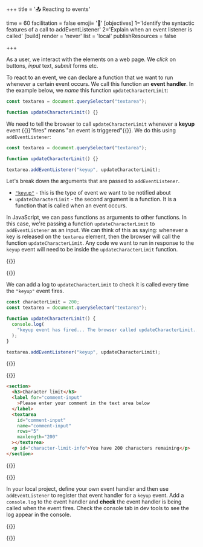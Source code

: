 +++
title = '📤 Reacting to events'

time = 60
facilitation = false
emoji= '🧩'
[objectives]
    1='Identify the syntactic features of a call to addEventListener'
    2='Explain when an event listener is called'
[build]
  render = 'never'
  list = 'local'
  publishResources = false

+++

As a user, we interact with the elements on a web page. We _click_ on buttons, _input_ text, _submit_ forms etc.

To react to an event, we can declare a function that we want to run whenever a certain event occurs. We call this function an **event handler**. In the example below, we _name_ this function `updateCharacterLimit`:

```js {linenos=table, hl_lines=["3"] linenostart=1}
const textarea = document.querySelector("textarea");

function updateCharacterLimit() {}
```

We need to tell the browser to call `updateCharacterLimit` whenever a **keyup** event {{<tooltip title="fires">}}"fires" means "an event is triggered"{{</tooltip>}}. We do this using `addEventListener`:

```js {linenos=table,linenostart=1 hl_lines=["5"]}
const textarea = document.querySelector("textarea");

function updateCharacterLimit() {}

textarea.addEventListener("keyup", updateCharacterLimit);
```

Let's break down the arguments that are passed to `addEventListener`.

- [`"keyup"`](https://developer.mozilla.org/en-US/docs/Web/API/Element/keyup_event) - this is the type of event we want to be notified about
- `updateCharacterLimit` - the second argument is a function. It is a function that is called when an event occurs.

In JavaScript, we can pass functions as arguments to other functions. In this case, we're passing a function `updateCharacterLimit` to `addEventListener` as an input. We can think of this as saying: whenever a key is released on the `textarea` element, then the browser will call the function `updateCharacterLimit`. Any code we want to run in response to the `keyup` event will need to be inside the `updateCharacterLimit` function.

{{<tabs>}}

{{<tab name="javascript">}}

We can add a log to `updateCharacterLimit` to check it is called every time the `"keyup"` event fires.

```js
const characterLimit = 200;
const textarea = document.querySelector("textarea");

function updateCharacterLimit() {
  console.log(
    "keyup event has fired... The browser called updateCharacterLimit..."
  );
}

textarea.addEventListener("keyup", updateCharacterLimit);
```

{{</tab>}}

{{<tab name="html-css">}}

```html
<section>
  <h3>Character limit</h3>
  <label for="comment-input"
    >Please enter your comment in the text area below
  </label>
  <textarea
    id="comment-input"
    name="comment-input"
    rows="5"
    maxlength="200"
  ></textarea>
  <p id="character-limit-info">You have 200 characters remaining</p>
</section>
```

{{</tab>}}

{{<tab name="✏️ check">}}

In your local project, define your own event handler and then use `addEventListener` to register that event handler for a `keyup` event.
Add a `console.log` to the event handler and **check** the event handler is being called when the event fires.
Check the console tab in dev tools to see the log appear in the console.

{{</tab>}}

{{</tabs>}}
